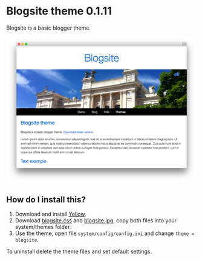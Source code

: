 Blogsite theme 0.1.11
=====================
Blogsite is a basic blogger theme. 

![Screenshot](blogsite-screenshot.jpg?raw=true)

How do I install this?
----------------------
1. Download and install [Yellow](https://github.com/markseu/yellowcms/).  
2. Download [blogsite.css](blogsite.css?raw=true) and [blogsite.jpg](blogsite.jpg?raw=true), copy both files into your system/themes folder.  
3. Use the theme, open file `system/config/config.ini` and change `theme = blogsite`.  

To uninstall delete the theme files and set default settings.